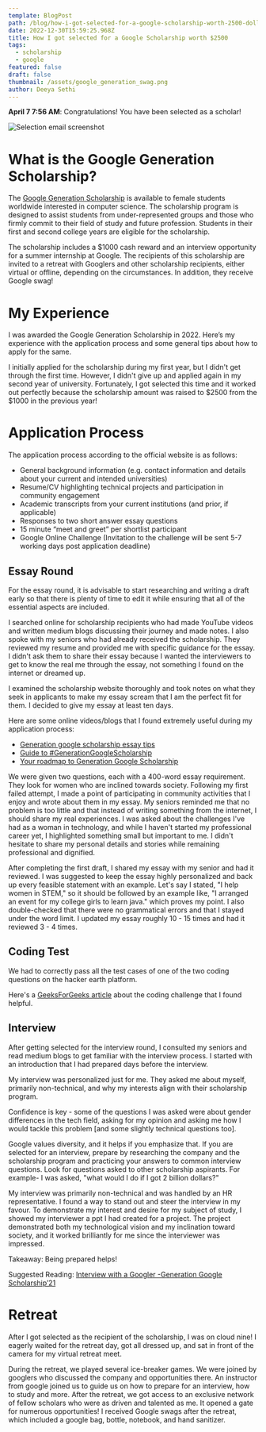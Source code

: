 ```yaml
---
template: BlogPost
path: /blog/how-i-got-selected-for-a-google-scholarship-worth-2500-dollars
date: 2022-12-30T15:59:25.968Z
title: How I got selected for a Google Scholarship worth $2500
tags:
  - scholarship
  - google
featured: false
draft: false
thumbnail: /assets/google_generation_swag.png
author: Deeya Sethi
---
```

**April 7 7:56 AM**: Congratulations! You have been selected as a scholar!

![Selection email screenshot](/assets/google_generation_email.png)

# **What is the Google Generation Scholarship?**

The [Google Generation Scholarship](https://buildyourfuture.withgoogle.com/scholarships/generation-google-scholarship-apac) is available to female students worldwide interested in computer science. The scholarship program is designed to assist students from under-represented groups and those who firmly commit to their field of study and future profession. Students in their first and second college years are eligible for the scholarship.

The scholarship includes a $1000 cash reward and an interview opportunity for a summer internship at Google. The recipients of this scholarship are invited to a retreat with Googlers and other scholarship recipients, either virtual or offline, depending on the circumstances. In addition, they receive Google swag!



# M﻿y Experience

I was awarded the Google Generation Scholarship in 2022. Here’s my experience with the application process and some general tips about how to apply for the same.

I initially applied for the scholarship during my first year, but I didn't get through the first time. However, I didn't give up and applied again in my second year of university. Fortunately, I got selected this time and it worked out perfectly because the scholarship amount was raised to $2500 from the $1000 in the previous year!

# A﻿pplication Process

T﻿he application process according to the official website is as follows:

* General background information (e.g. contact information and details about your current and intended universities)
* Resume/CV highlighting technical projects and participation in community engagement
* Academic transcripts from your current institutions (and prior, if applicable)
* Responses to two short answer essay questions
* 15 minute “meet and greet” per shortlist participant
* Google Online Challenge (Invitation to the challenge will be sent 5-7 working days post application deadline)

## E﻿ssay Round

For the essay round, it is advisable to start researching and writing a draft early so that there is plenty of time to edit it while ensuring that all of the essential aspects are included.

I searched online for scholarship recipients who had made YouTube videos and written medium blogs discussing their journey and made notes. I also spoke with my seniors who had already received the scholarship. They reviewed my resume and provided me with specific guidance for the essay. I didn't ask them to share their essay because I wanted the interviewers to get to know the real me through the essay, not something I found on the internet or dreamed up.

I examined the scholarship website thoroughly and took notes on what they seek in applicants to make my essay scream that I am the perfect fit for them. I decided to give my essay at least ten days.

H﻿ere are some online videos/blogs that I found extremely useful during my application process:

* [Generation google scholarship essay tips](https://www.youtube.com/watch?v=AazRelJDrVI)
* [Guide to #GenerationGoogleScholarship](https://www.youtube.com/watch?v=-FKGwNCo2yg&t=1497s)
* [Your roadmap to Generation Google Scholarship](https://medium.com/gdg-vit/your-roadmap-to-generation-google-scholarship-62f9ec7db091)

We were given two questions, each with a 400-word essay requirement. They look for women who are inclined towards society. Following my first failed attempt, I made a point of participating in community activities that I enjoy and wrote about them in my essay. My seniors reminded me that no problem is too little and that instead of writing something from the internet, I should share my real experiences. I was asked about the challenges I've had as a woman in technology, and while I haven't started my professional career yet, I highlighted something small but important to me. I didn't hesitate to share my personal details and stories while remaining professional and dignified.

After completing the first draft, I shared my essay with my senior and had it reviewed. I was suggested to keep the essay highly personalized and back up every feasible statement with an example. Let's say I stated, "I help women in STEM," so it should be followed by an example like, "I arranged an event for my college girls to learn java." which proves my point. I also double-checked that there were no grammatical errors and that I stayed under the word limit. I updated my essay roughly 10 - 15 times and had it reviewed 3 - 4 times.

## Coding Test

We had to correctly pass all the test cases of one of the two coding questions on the hacker earth platform.

H﻿ere's a [GeeksForGeeks article](https://www.geeksforgeeks.org/generation-google-scholarship-apac-online-challenge-experience/) about the coding challenge that I found helpful.

## I﻿nterview

After getting selected for the interview round, I consulted my seniors and read medium blogs to get familiar with the interview process. I started with an introduction that I had prepared days before the interview.

My interview was personalized just for me. They asked me about myself, primarily non-technical, and why my interests align with their scholarship program.

Confidence is key - some of the questions I was asked were about gender differences in the tech field, asking for my opinion and asking me how I would tackle this problem \[and some slightly technical questions too].

Google values diversity, and it helps if you emphasize that. If you are selected for an interview, prepare by researching the company and the scholarship program and practicing your answers to common interview questions. Look for questions asked to other scholarship aspirants. For example- I was asked, "what would I do if I got 2 billion dollars?"

My interview was primarily non-technical and was handled by an HR representative. I found a way to stand out and steer the interview in my favour. To demonstrate my interest and desire for my subject of study, I showed my interviewer a ppt I had created for a project. The project demonstrated both my technological vision and my inclination toward society, and it worked brilliantly for me since the interviewer was impressed.

Takeaway: Being prepared helps!

S﻿uggested Reading: [Interview with a Googler -Generation Google Scholarship’21](https://saloniankita.medium.com/interview-with-a-googler-generation-google-scholarship21-31a4ebf6fc7d)

# R﻿etreat

After I got selected as the recipient of the scholarship, I was on cloud nine! I eagerly waited for the retreat day, got all dressed up, and sat in front of the camera for my virtual retreat meet.

During the retreat, we played several ice-breaker games. We were joined by googlers who discussed the company and opportunities there. An instructor from google joined us to guide us on how to prepare for an interview, how to study and more. After the retreat, we got access to an exclusive network of fellow scholars who were as driven and talented as me. It opened a gate for numerous opportunities! I received Google swags after the retreat, which included a google bag, bottle, notebook, and hand sanitizer.
